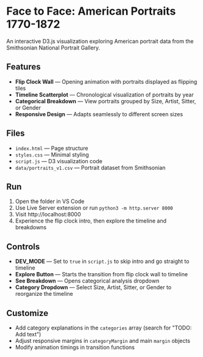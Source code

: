 # Face to Face: American Portraits 1770-1872

An interactive D3.js visualization exploring American portrait data from the Smithsonian National Portrait Gallery.

## Features
- **Flip Clock Wall** — Opening animation with portraits displayed as flipping tiles
- **Timeline Scatterplot** — Chronological visualization of portraits by year
- **Categorical Breakdown** — View portraits grouped by Size, Artist, Sitter, or Gender
- **Responsive Design** — Adapts seamlessly to different screen sizes

## Files
- `index.html` — Page structure
- `styles.css` — Minimal styling
- `script.js` — D3 visualization code
- `data/portraits_v1.csv` — Portrait dataset from Smithsonian

## Run
1. Open the folder in VS Code
2. Use Live Server extension or run `python3 -m http.server 8000`
3. Visit http://localhost:8000
4. Experience the flip clock intro, then explore the timeline and breakdowns

## Controls
- **DEV_MODE** — Set to `true` in `script.js` to skip intro and go straight to timeline
- **Explore Button** — Starts the transition from flip clock wall to timeline
- **See Breakdown** — Opens categorical analysis dropdown
- **Category Dropdown** — Select Size, Artist, Sitter, or Gender to reorganize the timeline

## Customize
- Add category explanations in the `categories` array (search for "TODO: Add text")
- Adjust responsive margins in `categoryMargin` and main `margin` objects
- Modify animation timings in transition functions
